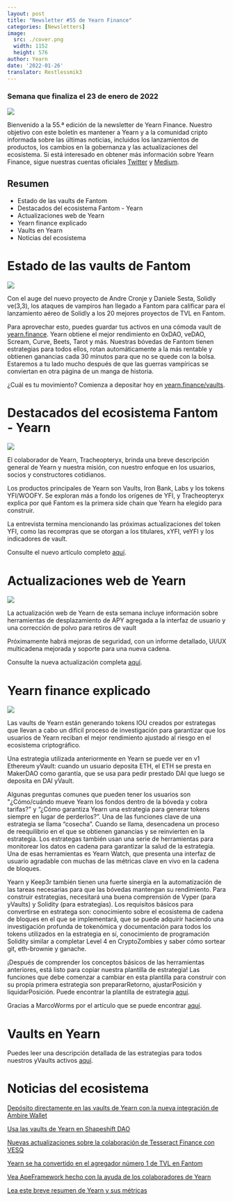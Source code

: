 ```yaml
---
layout: post
title: "Newsletter #55 de Yearn Finance"
categories: [Newsletters]
image:
  src: ./cover.png
  width: 1152
  height: 576
author: Yearn
date: '2022-01-26'
translator: Restlessmik3
---
```


### Semana que finaliza el 23 de enero de 2022

![](image1.png)

Bienvenido a la 55.ª edición de la newsletter de Yearn Finance. Nuestro objetivo con este boletín es mantener a Yearn y a la comunidad cripto informada sobre las últimas noticias, incluidos los lanzamientos de productos, los cambios en la gobernanza y las actualizaciones del ecosistema. Si está interesado en obtener más información sobre Yearn Finance, sigue nuestras cuentas oficiales [Twitter](https://twitter.com/iearnfinance) y [Medium](https://medium.com/iearn).

## Resumen

- Estado de las vaults de Fantom
- Destacados del ecosistema Fantom - Yearn
- Actualizaciones web de Yearn
- Yearn finance explicado
- Vaults en Yearn
- Noticias del ecosistema

# Estado de las vaults de Fantom

![](image2.png)

Con el auge del nuevo proyecto de Andre Cronje y Daniele Sesta, Solidly ve(3,3), los ataques de vampiros han llegado a Fantom para calificar para el lanzamiento aéreo de Solidly a los 20 mejores proyectos de TVL en Fantom.

Para aprovechar esto, puedes guardar tus activos en una cómoda vault de [yearn.finance](https://yearn.finance/#/home). Yearn obtiene el mejor rendimiento en 0xDAO, veDAO, Scream, Curve, Beets, Tarot y más. Nuestras bóvedas de Fantom tienen estrategias para todos ellos, rotan automáticamente a la más rentable y obtienen ganancias cada 30 minutos para que no se quede con la bolsa. Estaremos a tu lado mucho después de que las guerras vampíricas se conviertan en otra página de un manga de historia.

¿Cuál es tu movimiento? Comienza a depositar hoy en [yearn.finance/vaults](https://yearn.finance/vaults).

# Destacados del ecosistema Fantom - Yearn

![](image3.png)

El colaborador de Yearn, Tracheopteryx, brinda una breve descripción general de Yearn y nuestra misión, con nuestro enfoque en los usuarios, socios y constructores cotidianos.

Los productos principales de Yearn son Vaults, Iron Bank, Labs y los tokens YFI/WOOFY. Se exploran más a fondo los orígenes de YFI, y Tracheopteryx explica por qué Fantom es la primera side chain que Yearn ha elegido para construir.

La entrevista termina mencionando las próximas actualizaciones del token YFI, como las recompras que se otorgan a los titulares, xYFI, veYFI y los indicadores de vault.

Consulte el nuevo artículo completo [aquí](https://fantom.foundation/blog/fantom-ecosystem-spotlight-yearn/?__cf_chl_rt_tk=rdrT2KHoFbjTe1yyUOmIDA92AeTmrMPKtQW5yT18mwk-1643234302-0-gaNycGzNCH0).

# Actualizaciones web de Yearn

![](image4.png)

La actualización web de Yearn de esta semana incluye información sobre herramientas de desplazamiento de APY agregada a la interfaz de usuario y una corrección de polvo para retiros de vault

Próximamente habrá mejoras de seguridad, con un informe detallado, UI/UX multicadena mejorada y soporte para una nueva cadena.

Consulte la nueva actualización completa [aquí](https://yearnweb.substack.com/p/yearn-web-engineering-update-7d7?r=2y79e&utm_campaign=post&utm_medium=web).

# Yearn finance explicado

![](image5.png)

Las vaults de Yearn están generando tokens IOU creados por estrategas que llevan a cabo un difícil proceso de investigación para garantizar que los usuarios de Yearn reciban el mejor rendimiento ajustado al riesgo en el ecosistema criptográfico.

Una estrategia utilizada anteriormente en Yearn se puede ver en v1 Ethereum yVault: cuando un usuario deposita ETH, el ETH se presta en MakerDAO como garantía, que se usa para pedir prestado DAI que luego se deposita en DAI yVault.

Algunas preguntas comunes que pueden tener los usuarios son "¿Cómo/cuándo mueve Yearn los fondos dentro de la bóveda y cobra tarifas?" y “¿Cómo garantiza Yearn una estrategia para generar tokens siempre en lugar de perderlos?”. Una de las funciones clave de una estrategia se llama “cosecha”. Cuando se llama, desencadena un proceso de reequilibrio en el que se obtienen ganancias y se reinvierten en la estrategia. Los estrategas también usan una serie de herramientas para monitorear los datos en cadena para garantizar la salud de la estrategia. Una de esas herramientas es Yearn Watch, que presenta una interfaz de usuario agradable con muchas de las métricas clave en vivo en la cadena de bloques.

Yearn y Keep3r también tienen una fuerte sinergia en la automatización de las tareas necesarias para que las bóvedas mantengan su rendimiento. Para construir estrategias, necesitará una buena comprensión de Vyper (para yVaults) y Solidity (para estrategias). Los requisitos básicos para convertirse en estratega son: conocimiento sobre el ecosistema de cadena de bloques en el que se implementará, que se puede adquirir haciendo una investigación profunda de tokenómica y documentación para todos los tokens utilizados en la estrategia en sí, conocimiento de programación Solidity similar a completar Level 4 en CryptoZombies y saber cómo sortear git, eth-brownie y ganache.

¡Después de comprender los conceptos básicos de las herramientas anteriores, está listo para copiar nuestra plantilla de estrategia! Las funciones que debe comenzar a cambiar en esta plantilla para construir con su propia primera estrategia son prepararRetorno, ajustarPosición y liquidarPosición. Puede encontrar la plantilla de estrategia [aquí](https://github.com/yearn/brownie-strategy-mix).

Gracias a MarcoWorms por el artículo que se puede encontrar [aquí](https://medium.com/iearn/yearn-finance-explained-what-are-vaults-and-strategies-96970560432).

# Vaults en Yearn

Puedes leer una descripción detallada de las estrategias para todos nuestros yVaults activos [aquí](https://medium.com/yearn-state-of-the-vaults/the-vaults-at-yearn-9237905ffed3).

# Noticias del ecosistema

[Depósito directamente en las vaults de Yearn con la nueva integración de Ambire Wallet](https://twitter.com/AmbireWallet/status/1483087593285820416)

[Usa las vaults de Yearn en Shapeshift DAO](https://twitter.com/ShapeShift_io/status/1484599573289086984)

[Nuevas actualizaciones sobre la colaboración de Tesseract Finance con VESQ](https://twitter.com/tesseract_fi/status/1483484524143128578)

[Yearn se ha convertido en el agregador número 1 de TVL en Fantom](https://twitter.com/vannny365/status/1484385291947368448)

[Vea ApeFramework hecho con la ayuda de los colaboradores de Yearn](https://twitter.com/ApeFramework)

[Lea este breve resumen de Yearn y sus métricas](https://twitter.com/fuuurma/status/1484503576076599298)
